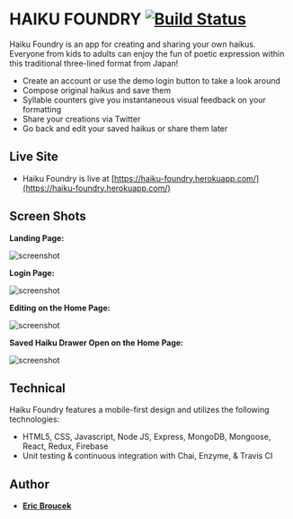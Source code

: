 
HAIKU FOUNDRY [![Build Status](https://travis-ci.org/eBrou/haiku-foundry.svg?branch=master)](https://travis-ci.org/eBrou/haiku-foundry)
===========

Haiku Foundry is an app for creating and sharing your own haikus.  Everyone from kids to adults can enjoy the fun of poetic expression within this traditional three-lined format from Japan!

* Create an account or use the demo login button to take a look around
* Compose original haikus and save them
* Syllable counters give you instantaneous visual feedback on your formatting
* Share your creations via Twitter
* Go back and edit your saved haikus or share them later

Live Site
---------
* Haiku Foundry is live at [https://haiku-foundry.herokuapp.com/](https://haiku-foundry.herokuapp.com/)      

Screen Shots
------------   
**Landing Page:**

![screenshot](http://i53.photobucket.com/albums/g48/tallericbucket/landing%20page_zpsaqkn1bl6.jpeg)

**Login Page:**

![screenshot](http://i53.photobucket.com/albums/g48/tallericbucket/login%20page_zpscioacvuj.jpeg)

**Editing on the Home Page:**

![screenshot](http://i53.photobucket.com/albums/g48/tallericbucket/compose%20page_zpsj6lpzvba.jpeg)

**Saved Haiku Drawer Open on the Home Page:**

![screenshot](http://i53.photobucket.com/albums/g48/tallericbucket/sidebar%20open_zpsqn7dcro7.jpeg)

Technical
---------
Haiku Foundry features a mobile-first design and utilizes the following technologies:

* HTML5, CSS, Javascript, Node JS, Express, MongoDB, Mongoose, React, Redux, Firebase
* Unit testing & continuous integration with Chai, Enzyme, & Travis CI

Author
------
* **[Eric Broucek](https://github.com/ebrou)**
